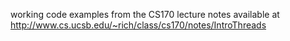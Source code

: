 working code examples from the CS170 lecture notes available at
http://www.cs.ucsb.edu/~rich/class/cs170/notes/IntroThreads

